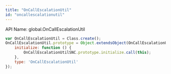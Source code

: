 ```yaml
---
title: "OnCallEscalationUtil"
id: "oncallescalationutil"
---
```


API Name: global.OnCallEscalationUtil

```js
var OnCallEscalationUtil = Class.create();
OnCallEscalationUtil.prototype = Object.extendsObject(OnCallEscalationUtilSNC, {
	initialize: function () {
		OnCallEscalationUtilSNC.prototype.initialize.call(this);
	},
	type: 'OnCallEscalationUtil'
});
```